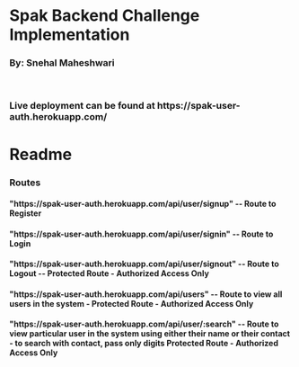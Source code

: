 <h1>Spak Backend Challenge Implementation</h1>
<h3>By: Snehal Maheshwari</h3>
<br />
<h3>Live deployment can be found at <a>https://spak-user-auth.herokuapp.com/</a>
<h1>Readme</h1>
<h3>Routes</h3>
<h4>"https://spak-user-auth.herokuapp.com/api/user/signup" -- Route to Register</h4>
<h4>"https://spak-user-auth.herokuapp.com/api/user/signin" -- Route to Login</h4>
<h4>"https://spak-user-auth.herokuapp.com/api/user/signout" -- Route to Logout -- Protected Route - Authorized Access Only</h4>
<h4>
	"https://spak-user-auth.herokuapp.com/api/users" -- Route to view all users in the system - Protected Route - Authorized Access Only
</h4>
<h4>
	"https://spak-user-auth.herokuapp.com/api/user/:search" -- Route to view particular user in the system using either their name or
	their contact - to search with contact, pass only digits Protected Route - Authorized Access Only
</h4>
